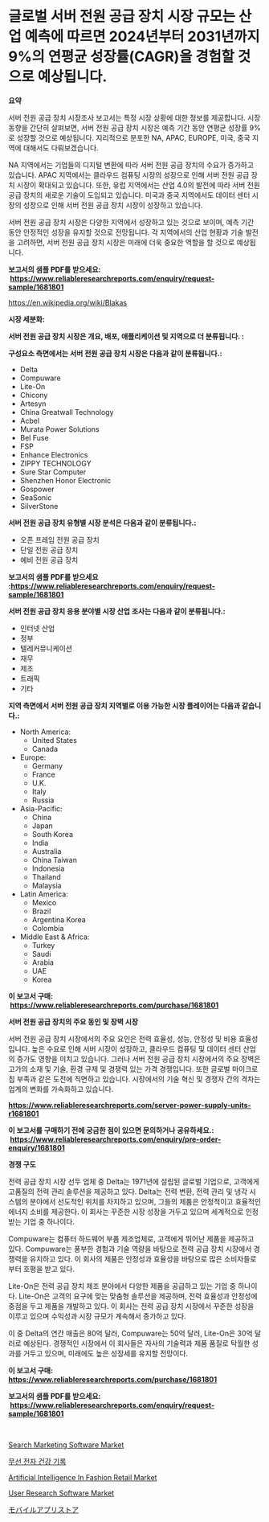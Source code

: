<p><h1>글로벌 서버 전원 공급 장치 시장 규모는 산업 예측에 따르면 2024년부터 2031년까지 9%의 연평균 성장률(CAGR)을 경험할 것으로 예상됩니다.</h1></p><p><strong>요약</strong></p>
<p><p>서버 전원 공급 장치 시장조사 보고서는 특정 시장 상황에 대한 정보를 제공합니다. 시장 동향을 간단히 살펴보면, 서버 전원 공급 장치 시장은 예측 기간 동안 연평균 성장률 9%로 성장할 것으로 예상됩니다. 지리적으로 분포한 NA, APAC, EUROPE, 미국, 중국 지역에 대해서도 다뤄보겠습니다.</p><p>NA 지역에서는 기업들의 디지털 변환에 따라 서버 전원 공급 장치의 수요가 증가하고 있습니다. APAC 지역에서는 클라우드 컴퓨팅 시장의 성장으로 인해 서버 전원 공급 장치 시장이 확대되고 있습니다. 또한, 유럽 지역에서는 산업 4.0의 발전에 따라 서버 전원 공급 장치의 새로운 기술이 도입되고 있습니다. 미국과 중국 지역에서도 데이터 센터 시장의 성장으로 인해 서버 전원 공급 장치 시장이 성장하고 있습니다.</p><p>서버 전원 공급 장치 시장은 다양한 지역에서 성장하고 있는 것으로 보이며, 예측 기간 동안 안정적인 성장을 유지할 것으로 전망됩니다. 각 지역에서의 산업 현황과 기술 발전을 고려하면, 서버 전원 공급 장치 시장은 미래에 더욱 중요한 역할을 할 것으로 예상됩니다.</p></p>
<p><strong>보고서의 샘플 PDF를 받으세요: &nbsp;<a href="https://www.reliableresearchreports.com/enquiry/request-sample/1681801">https://www.reliableresearchreports.com/enquiry/request-sample/1681801</a></strong></p>
<p><a href="https://en.wikipedia.org/wiki/Blakas">https://en.wikipedia.org/wiki/Blakas</a></p>
<p><strong>시장 세분화:</strong></p>
<p><strong> 서버 전원 공급 장치 시장은 개요, 배포, 애플리케이션 및 지역으로 더 분류됩니다. :</strong></p>
<p><strong>구성요소 측면에서는 서버 전원 공급 장치 시장은 다음과 같이 분류됩니다.:</strong></p>
<p><ul><li>Delta</li><li>Compuware</li><li>Lite-On</li><li>Chicony</li><li>Artesyn</li><li>China Greatwall Technology</li><li>Acbel</li><li>Murata Power Solutions</li><li>Bel Fuse</li><li>FSP</li><li>Enhance Electronics</li><li>ZIPPY TECHNOLOGY</li><li>Sure Star Computer</li><li>Shenzhen Honor Electronic</li><li>Gospower</li><li>SeaSonic</li><li>SilverStone</li></ul></p>
<p><strong> 서버 전원 공급 장치 유형별 시장 분석은 다음과 같이 분류됩니다.:</strong></p>
<p><ul><li>오픈 프레임 전원 공급 장치</li><li>단일 전원 공급 장치</li><li>예비 전원 공급 장치</li></ul></p>
<p><strong>보고서의 샘플 PDF를 받으세요 :<a href="https://www.reliableresearchreports.com/enquiry/request-sample/1681801">https://www.reliableresearchreports.com/enquiry/request-sample/1681801</a></strong></p>
<p><strong> 서버 전원 공급 장치 응용 분야별 시장 산업 조사는 다음과 같이 분류됩니다.:</strong></p>
<p><ul><li>인터넷 산업</li><li>정부</li><li>텔레커뮤니케이션</li><li>재무</li><li>제조</li><li>트래픽</li><li>기타</li></ul></p>
<p><strong>지역 측면에서 서버 전원 공급 장치 지역별로 이용 가능한 시장 플레이어는 다음과 같습니다.:</strong></p>
<p><ul>
    <li>
        North America:
        <ul>
            <li>United States</li>
            <li>Canada</li>
        </ul>
    </li>
    <li>
        Europe:
        <ul>
            <li>Germany</li>
            <li>France</li>
            <li>U.K.</li>
            <li>Italy</li>
            <li>Russia</li>
        </ul>
    </li>
    <li>
        Asia-Pacific:
        <ul>
            <li>China</li>
            <li>Japan</li>
            <li>South Korea</li>
            <li>India</li>
            <li>Australia</li>
            <li>China Taiwan</li>
            <li>Indonesia</li>
            <li>Thailand</li>
            <li>Malaysia</li>
        </ul>
    </li>
    <li>
        Latin America:
        <ul>
            <li>Mexico</li>
            <li>Brazil</li>
            <li>Argentina Korea</li>
            <li>Colombia</li>
        </ul>
    </li>
    <li>
        Middle East & Africa:
        <ul>
            <li>Turkey</li>
            <li>Saudi</li>
            <li>Arabia</li>
            <li>UAE</li>
            <li>Korea</li>
        </ul>
    </li>
    </ul></p>
<p><strong>이 보고서 구매: &nbsp;<a href="https://www.reliableresearchreports.com/purchase/1681801">https://www.reliableresearchreports.com/purchase/1681801</a></strong></p>
<p><strong>서버 전원 공급 장치의 주요 동인 및 장벽 시장</strong></p>
<p><p>서버 전원 공급 장치 시장에서의 주요 요인은 전력 효율성, 성능, 안정성 및 비용 효율성입니다. 높은 수요로 인해 서버 시장이 성장하고, 클라우드 컴퓨팅 및 데이터 센터 산업의 증가도 영향을 미치고 있습니다. 그러나 서버 전원 공급 장치 시장에서의 주요 장벽은 고가의 소재 및 기술, 환경 규제 및 경쟁력 있는 가격 경쟁입니다. 또한 글로벌 마이크로칩 부족과 같은 도전에 직면하고 있습니다. 시장에서의 기술 혁신 및 경쟁자 간의 격차는 업계의 변화를 가속화하고 있습니다.</p></p>
<p><strong><a href="https://www.reliableresearchreports.com/server-power-supply-units-r1681801">https://www.reliableresearchreports.com/server-power-supply-units-r1681801</a></strong></p>
<p><strong>이 보고서를 구매하기 전에 궁금한 점이 있으면 문의하거나 공유하세요.: &nbsp;<a href="https://www.reliableresearchreports.com/enquiry/pre-order-enquiry/1681801">https://www.reliableresearchreports.com/enquiry/pre-order-enquiry/1681801</a></strong></p>
<p><strong>경쟁 구도</strong></p>
<p><p>전력 공급 장치 시장 선두 업체 중 Delta는 1971년에 설립된 글로벌 기업으로, 고객에게 고품질의 전력 관리 솔루션을 제공하고 있다. Delta는 전력 변환, 전력 관리 및 냉각 시스템의 분야에서 선도적인 위치를 차지하고 있으며, 그들의 제품은 안정적이고 효율적인 에너지 소비를 제공한다. 이 회사는 꾸준한 시장 성장을 거두고 있으며 세계적으로 인정받는 기업 중 하나이다.</p><p>Compuware는 컴퓨터 하드웨어 부품 제조업체로, 고객에게 뛰어난 제품을 제공하고 있다. Compuware는 풍부한 경험과 기술 역량을 바탕으로 전력 공급 장치 시장에서 경쟁력을 유지하고 있다. 이 회사의 제품은 안정성과 효율성을 바탕으로 많은 소비자들로부터 호평을 받고 있다.</p><p>Lite-On은 전력 공급 장치 제조 분야에서 다양한 제품을 공급하고 있는 기업 중 하나이다. Lite-On은 고객의 요구에 맞는 맞춤형 솔루션을 제공하며, 전력 효율성과 안정성에 중점을 두고 제품을 개발하고 있다. 이 회사는 전력 공급 장치 시장에서 꾸준한 성장을 이루고 있으며 수익성과 시장 규모가 계속해서 증가하고 있다.</p><p>이 중 Delta의 연간 매출은 80억 달러, Compuware는 50억 달러, Lite-On은 30억 달러로 예상된다. 경쟁적인 시장에서 이 회사들은 자사의 기술력과 제품 품질로 탁월한 성과를 거두고 있으며, 미래에도 높은 성장세를 유지할 전망이다.</p></p>
<p><strong>이 보고서 구매: &nbsp; <a href="https://www.reliableresearchreports.com/purchase/1681801">https://www.reliableresearchreports.com/purchase/1681801</a></strong></p>
<p><strong>보고서의 샘플 PDF를 받으세요: &nbsp;<a href="https://www.reliableresearchreports.com/enquiry/request-sample/1681801">https://www.reliableresearchreports.com/enquiry/request-sample/1681801</a></strong><strong></strong></p>
<p>&nbsp;</p>
<p><p><a href="https://issuu.com/reportprime-2/docs/search-marketing-software-market-size-2030.pptx">Search Marketing Software Market</a></p><p><a href="https://medium.com/@jonatanjast1928/%EB%AC%B4%EC%84%A0-%EC%A0%84%EC%9E%90-%EA%B1%B4%EA%B0%95-%EA%B8%B0%EB%A1%9D-%EC%8B%9C%EC%9E%A5-%EA%B7%9C%EB%AA%A8%EB%8A%94-%EC%97%B0%ED%8F%89%EA%B7%A0-%EC%84%B1%EC%9E%A5%EB%A5%A0-8-2-%EB%A1%9C-%EC%84%B1%EC%9E%A5%ED%95%98%EA%B3%A0-%EC%9E%88%EC%9C%BC%EB%A9%B0-%EB%B3%B8-%EB%B3%B4%EA%B3%A0%EC%84%9C%EB%8A%94-%EC%8B%9C%EC%9E%A5-%EC%84%B8%EB%B6%84%ED%99%94-%EC%84%B1%EC%9E%A5-%EB%B0%8F-%EC%98%88%EC%B8%A1-2024%EB%85%84-2031%EB%85%84-%EB%B6%84%EC%84%9D%EC%9D%84-%EB%8B%A4%EB%A3%A8%EA%B3%A0-%EC%9E%88%EC%8A%B5%EB%8B%88%EB%8B%A4-50d550e432c5">무선 전자 건강 기록</a></p><p><a href="https://github.com/julyju69/Market-Research-Report-List-4/blob/main/artificial-intelligence-in-fashion-retail-market.md">Artificial Intelligence In Fashion Retail Market</a></p><p><a href="https://issuu.com/reportprime-2/docs/user-research-software-market-size-2030.pptx">User Research Software Market</a></p><p><a href="https://medium.com/@kelscdowell78456/136%E3%83%9A%E3%83%BC%E3%82%B8%E3%81%AE%E3%83%AC%E3%83%9D%E3%83%BC%E3%83%88%E3%81%A7%E3%81%AF-2024%E5%B9%B4%E3%81%8B%E3%82%892031%E5%B9%B4%E3%81%BE%E3%81%A7%E3%81%AE%E4%B8%96%E7%95%8C%E3%81%AE%E3%83%A2%E3%83%90%E3%82%A4%E3%83%AB%E3%82%A2%E3%83%97%E3%83%AA%E3%82%B9%E3%83%88%E3%82%A2%E5%B8%82%E5%A0%B4%E3%81%AE%E5%88%86%E6%9E%90-%E3%83%88%E3%83%AC%E3%83%B3%E3%83%89-%E4%BA%88%E6%B8%AC-%E6%88%90%E9%95%B7%E6%A9%9F%E4%BC%9A%E3%81%AB%E3%81%A4%E3%81%84%E3%81%A6%E7%B4%B9%E4%BB%8B%E3%81%95%E3%82%8C%E3%81%A6%E3%81%84%E3%81%BE%E3%81%99-848075406146">モバイルアプリストア</a></p></p>
